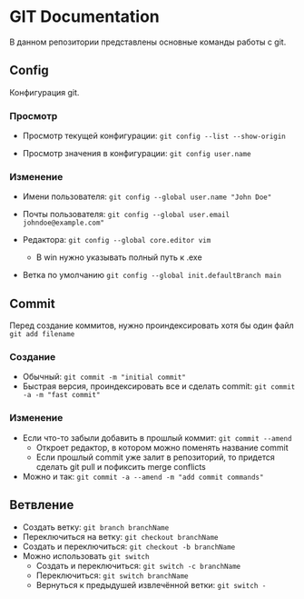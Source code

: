  # GIT Documentation
В данном репозитории представлены основные команды работы с git.

## Config
Конфигурация git.

### Просмотр
- Просмотр текущей конфигурации: `git config --list --show-origin`

- Просмотр значения в конфигурации: `git config user.name`

### Изменение
- Имени пользователя:
`git config --global user.name "John Doe"`

- Почты пользователя:
`git config --global user.email johndoe@example.com"`

- Редактора:
`git config --global core.editor vim`
    - В win нужно указывать полный путь к .exe

- Ветка по умолчанию
`git config --global init.defaultBranch main`

## Commit
Перед создание коммитов, нужно проиндексировать хотя бы один файл `git add filename`
### Создание
- Обычный: `git commit -m "initial commit"`
- Быстрая версия, проиндексировать все и сделать commit: `git commit -a -m "fast commit"`

### Изменение
- Если что-то забыли добавить в прошлый коммит: `git commit --amend`
    - Откроет редактор, в котором можно поменять название commit
    - Если прошлый commit уже залит в репозиторий, то придется сделать git pull и пофиксить merge conflicts
- Можно и так: `git commit -a --amend -m "add commit commands"`


## Ветвление

- Создать ветку: `git branch branchName`
- Переключиться на ветку: `git checkout branchName`
- Создать и переключиться: `git checkout -b branchName`
- Можно использовать `git switch`
    - Создать и переключиться: `git switch -c branchName`
    - Переключиться: `git switch branchName`
    - Вернуться к предыдушей извлечённой ветки: `git switch -`